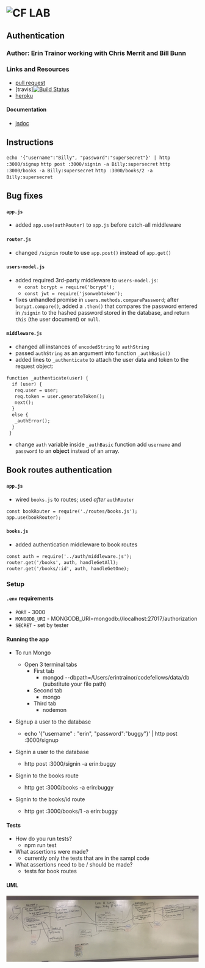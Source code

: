 ![CF](http://i.imgur.com/7v5ASc8.png) LAB
=================================================

## Authentication

### Author: Erin Trainor working with Chris Merrit and Bill Bunn

### Links and Resources
* [pull request](https://github.com/401-advanced-javascript-401d29/lab-11/pull/2)
* [travis][![Build Status](https://www.travis-ci.com/401-advanced-javascript-401d29/lab-11.svg?branch=master)](https://www.travis-ci.com/401-advanced-javascript-401d29/lab-11)
* [heroku](https://auth-server-401javascript.herokuapp.com/)

#### Documentation
* [jsdoc](https://auth-server-401javascript.herokuapp.com/docs/)

## Instructions
`echo '{"username":"Billy", "password":"supersecret"}' | http :3000/signup`
`http post :3000/signin -a Billy:supersecret`
`http :3000/books -a Billy:supersecret`
`http :3000/books/2 -a Billy:supersecret`
## Bug fixes
#### `app.js`
* added `app.use(authRouter)` to `app.js` before catch-all middleware
#### `router.js`
* changed `/signin` route to use `app.post()` instead of `app.get()`
#### `users-model.js`
* added required 3rd-party middleware to `users-model.js`:
  * `const bcrypt = require('bcrypt');`
  * `const jwt = require('jsonwebtoken');`
* fixes unhandled promise in `users.methods.comparePassword`; after `bcrypt.compare()`, added a `.then()` that compares the password entered in `/signin` to the hashed password stored in the database, and return `this` (the user document) or `null`.
#### `middleware.js`
* changed all instances of `encodedString` to `authString`
* passed `authString` as an argument into function `_authBasic()`
* added lines to `_authenticate` to attach the user data and token to the request object:
```
function _authenticate(user) {
  if (user) {
   req.user = user;
   req.token = user.generateToken();
   next();
  }
  else {
   _authError();
  }
 }
```
* change `auth` variable inside `_authBasic` function add `username` and `password` to an **object** instead of an array.
## Book routes authentication
#### `app.js`
* wired `books.js` to routes; used _after_ `authRouter`
```
const bookRouter = require('./routes/books.js');
app.use(bookRouter);
```
#### `books.js`
* added authentication middleware to book routes
```
const auth = require('../auth/middleware.js');
router.get('/books', auth, handleGetAll);
router.get('/books/:id', auth, handleGetOne);
```

### Setup
#### `.env` requirements
* `PORT` - 3000
* `MONGODB_URI` - MONGODB_URI=mongodb://localhost:27017/authorization
* `SECRET` - set by tester

#### Running the app
* To run Mongo
  * Open 3 terminal tabs
    * First tab
      * mongod --dbpath=/Users/erintrainor/codefellows/data/db (substitute your file path)
    * Second tab
      * mongo
    * Third tab
      * nodemon

* Signup a user to the database
  * echo '{"username" : "erin", "password":"buggy"}' | http post :3000/signup

* Signin a user to the database
  * http post :3000/signin -a erin:buggy

* Signin to the books route
  * http get :3000/books -a erin:buggy

* Signin to the books/id route
  * http get :3000/books/1 -a erin:buggy



  
#### Tests
* How do you run tests?
  * npm run test
* What assertions were made?
  * currently only the tests that are in the sampl code
* What assertions need to be / should be made?
  * tests for book routes

#### UML
![UML IMAGE](assets/UML.jpg)

